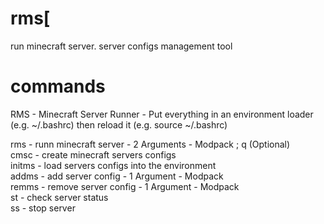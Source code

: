 # rms[
run minecraft server. server configs management tool    

# commands

RMS - Minecraft Server Runner - Put everything in an environment loader (e.g. ~/.bashrc) then reload it (e.g. source ~/.bashrc)  

rms - runn minecraft server - 2 Arguments - Modpack ; q (Optional)  
cmsc - create minecraft servers configs    
initms - load servers configs into the environment  
addms - add server config - 1 Argument - Modpack  
remms - remove server config - 1 Argument - Modpack  
st - check server status  
ss - stop server  

